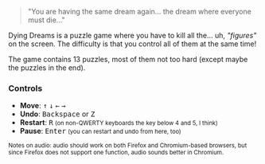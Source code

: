 > "You are having the same dream again... the dream where everyone must die..."

Dying Dreams is a puzzle game where you have to kill all the... uh, *"figures"* on the screen. The difficulty is that you control all of them at the same time! 

The game contains 13 puzzles, most of them not too hard (except maybe the puzzles in the end).

### Controls
- **Move**: <kbd>↑</kbd> <kbd>↓</kbd> <kbd>←</kbd> <kbd>→</kbd>
- **Undo**: <kbd>Backspace</kbd> or <kbd>Z</kbd>
- **Restart**: <kbd>R</kbd> <small>(on non-QWERTY keyboards the key below 4 and 5, I think)</small>
- **Pause**: <kbd>Enter</kbd> <small>(you can restart and undo from here, too)</small>

<small>Notes on audio: audio should work on both Firefox and Chromium-based browsers, but since Firefox does not support one function, audio sounds better in Chromium.</small>